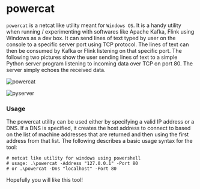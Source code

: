 # powercat
`powercat` is a netcat like utility meant for `Windows OS`. It is a handy utility when running / experimenting with softwares like Apache Kafka, Flink using Windows as a dev box. It can send lines of text typed by user on the console to a specific server port using TCP protocol. The lines of text can then be consumed by Kafka or Flink listening on that specific port. The following two pictures show the user sending lines of text to a simple Python server program listening to incoming data over TCP on port 80. The server simply echoes the received data.

![powercat](https://github.com/user-attachments/assets/9dc0354f-5889-4bf7-a6fe-59834459cdad)

![pyserver](https://github.com/user-attachments/assets/fda65856-f004-4661-aad2-3b6f95276f9f)

### Usage
The powercat utility can be used either by specifying a valid IP address or a DNS. If a DNS is specified, it creates the host address to connect to based on the list of machine addresses that are returned and then using the first address from that list. The following describes a basic usage syntax for the tool:

```
# netcat like utility for windows using powershell
# usage: .\powercat -Address "127.0.0.1" -Port 80
# or .\powercat -Dns "localhost" -Port 80
```

Hopefully you will like this tool!
